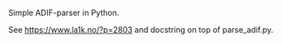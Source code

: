Simple ADIF-parser in Python.

See https://www.la1k.no/?p=2803 and docstring on top of
parse_adif.py.
